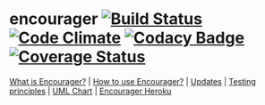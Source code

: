 # encourager [![Build Status](https://travis-ci.org/Enzine/encourager.svg?branch=master)](https://travis-ci.org/Enzine/encourager) [![Code Climate](https://codeclimate.com/github/Enzine/ratebeer/badges/gpa.svg)](https://codeclimate.com/github/Enzine/ratebeer) [![Codacy Badge](https://api.codacy.com/project/badge/Grade/fc22d9512527478bb8839869a2622d18)](https://www.codacy.com/app/Enzine/encourager?utm_source=github.com&amp;utm_medium=referral&amp;utm_content=Enzine/encourager&amp;utm_campaign=Badge_Grade) [![Coverage Status](https://coveralls.io/repos/github/Enzine/encourager/badge.svg)](https://coveralls.io/github/Enzine/encourager)

[What is Encourager?](https://github.com/Enzine/encourager/blob/master/documentation/whatis.md) |
[How to use Encourager?](https://github.com/Enzine/encourager/blob/master/documentation/howtouse.md) |
[Updates](https://github.com/Enzine/encourager/blob/master/documentation/updates.md) |
[Testing principles](https://github.com/Enzine/encourager/blob/master/documentation/about_testing.md) |
[UML Chart](https://github.com/Enzine/encourager/blob/master/documentation/umlchart.png) | 
[Encourager Heroku](http://encourager.herokuapp.com)
